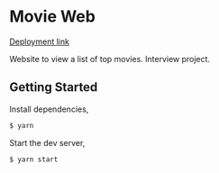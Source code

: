 # Movie Web
[Deployment link](https://khayliang.github.io/movie-web/)

Website to view a list of top movies. Interview project.
## Getting Started

Install dependencies,

```bash
$ yarn
```

Start the dev server,

```bash
$ yarn start
```
